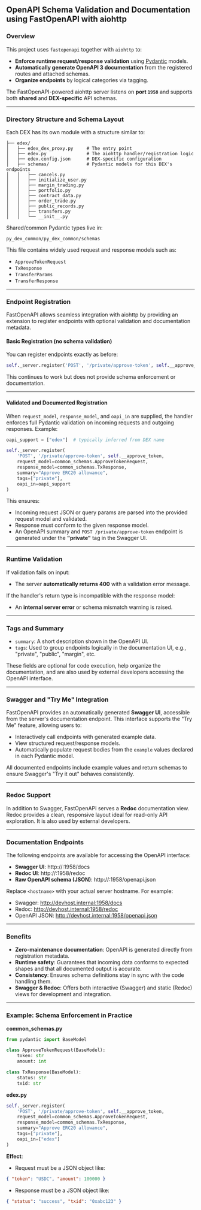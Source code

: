 ## OpenAPI Schema Validation and Documentation using FastOpenAPI with aiohttp

### Overview

This project uses `fastopenapi` together with `aiohttp` to:

- **Enforce runtime request/response validation** using [Pydantic](https://docs.pydantic.dev/latest/) models.
- **Automatically generate OpenAPI 3 documentation** from the registered routes and attached schemas.
- **Organize endpoints** by logical categories via tagging.

The FastOpenAPI-powered aiohttp server listens on **port `1958`** and supports both **shared** and **DEX-specific** API schemas.

* * *

### Directory Structure and Schema Layout

Each DEX has its own module with a structure similar to:

```
├── edex/
│   ├── edex_dex_proxy.py     # The entry point
│   ├── edex.py               # The aiohttp handler/registration logic
│   ├── edex.config.json      # DEX-specific configuration
│   ├── schemas/              # Pydantic models for this DEX's endpoints
│   │   ├── cancels.py
│   │   ├── initialize_user.py
│   │   ├── margin_trading.py
│   │   ├── portfolio.py
│   │   ├── contract_data.py
│   │   ├── order_trade.py
│   │   ├── public_records.py
│   │   ├── transfers.py
│   │   └── __init__.py
```

Shared/common Pydantic types live in:

```
py_dex_common/py_dex_common/schemas
```

This file contains widely used request and response models such as:

- `ApproveTokenRequest`
- `TxResponse`
- `TransferParams`
- `TransferResponse`

* * *

### Endpoint Registration

FastOpenAPI allows seamless integration with aiohttp by providing an extension to register endpoints with optional validation and documentation metadata.

#### Basic Registration (no schema validation)

You can register endpoints exactly as before:

```python
self._server.register('POST', '/private/approve-token', self.__approve_token)
```

This continues to work but does not provide schema enforcement or documentation.

* * *

#### Validated and Documented Registration

When `request_model`, `response_model`, and `oapi_in` are supplied, the handler enforces full Pydantic validation on incoming requests and outgoing responses. Example:

```python
oapi_support = ["edex"]  # typically inferred from DEX name

self._server.register(
    'POST', '/private/approve-token', self.__approve_token,
    request_model=common_schemas.ApproveTokenRequest,
    response_model=common_schemas.TxResponse,
    summary="Approve ERC20 allowance",
    tags=["private"],
    oapi_in=oapi_support
)
```

This ensures:

- Incoming request JSON or query params are parsed into the provided request model and validated.
- Response must conform to the given response model.
- An OpenAPI summary and `POST /private/approve-token` endpoint is generated under the **"private"** tag in the Swagger UI.

* * *

### Runtime Validation

If validation fails on input:

- The server **automatically returns 400** with a validation error message.

If the handler's return type is incompatible with the response model:

- An **internal server error** or schema mismatch warning is raised.

* * *

### Tags and Summary

- `summary`: A short description shown in the OpenAPI UI.
- `tags`: Used to group endpoints logically in the documentation UI, e.g., "private", "public", "margin", etc.

These fields are optional for code execution, help organize the documentation, and are also used by external developers accessing the OpenAPI interface.

* * *

### Swagger and "Try Me" Integration

FastOpenAPI provides an automatically generated **Swagger UI**, accessible from the server's documentation endpoint. This interface supports the "Try Me" feature, allowing users to:

- Interactively call endpoints with generated example data.
- View structured request/response models.
- Automatically populate request bodies from the `example` values declared in each Pydantic model.

All documented endpoints include example values and return schemas to ensure Swagger's "Try it out" behaves consistently.

* * *

### Redoc Support

In addition to Swagger, FastOpenAPI serves a **Redoc** documentation view. Redoc provides a clean, responsive layout ideal for read-only API exploration. It is also used by external developers.

* * *

### Documentation Endpoints

The following endpoints are available for accessing the OpenAPI interface:

- **Swagger UI**: http://<hostname>:1958/docs</hostname>
- **Redoc UI**: http://<hostname>:1958/redoc</hostname>
- **Raw OpenAPI schema (JSON)**: http://<hostname>:1958/openapi.json</hostname>

Replace `<hostname>` with your actual server hostname. For example:

- Swagger: http://devhost.internal:1958/docs
- Redoc: http://devhost.internal:1958/redoc
- OpenAPI JSON: http://devhost.internal:1958/openapi.json

* * *

### Benefits

- **Zero-maintenance documentation**: OpenAPI is generated directly from registration metadata.
- **Runtime safety**: Guarantees that incoming data conforms to expected shapes and that all documented output is accurate.
- **Consistency**: Ensures schema definitions stay in sync with the code handling them.
- **Swagger & Redoc**: Offers both interactive (Swagger) and static (Redoc) views for development and integration.

* * *

### Example: Schema Enforcement in Practice

**common_schemas.py**

```python
from pydantic import BaseModel

class ApproveTokenRequest(BaseModel):
    token: str
    amount: int

class TxResponse(BaseModel):
    status: str
    txid: str
```

**edex.py**

```python
self._server.register(
    'POST', '/private/approve-token', self.__approve_token,
    request_model=common_schemas.ApproveTokenRequest,
    response_model=common_schemas.TxResponse,
    summary="Approve ERC20 allowance",
    tags=["private"],
    oapi_in=["edex"]
)
```

**Effect**:

- Request must be a JSON object like:

```json
{ "token": "USDC", "amount": 100000 }
```

- Response must be a JSON object like:

```json
{ "status": "success", "txid": "0xabc123" }
```


